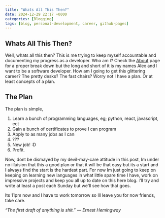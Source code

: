 ```yaml
---
title: "Whats All This Then?"
date: 2024-12-29 22:17 +0000
categories: [Blogging]
tags: [blog, personal-development, career, github-pages]
---
```


## Whats All This Then?

Well, whats all this then? This is me trying to keep myself accountable and documenting my progress as a developer. Who am I? Check the [About](https://alexthemeh.github.io/about/) page for a proper break down but the long and short of it is my names Alex and I want to be a software developer.
How am I going to get this glittering career? The pretty desks? The fast chairs? Worry not I have a plan. Or at least concepts of a plan.

## The Plan

The plan is simple,

1. Learn a bunch of programming languages, eg; python, react, javascript, ect
2. Gain a bunch of certificates to prove I can program
3. Apply to as many jobs as I can
4. ???
5. New job! :D
6. Profit.

Now, dont be dismayed by my devil-may-care attitude in this post, Im under no illuision that this a good plan or that it will be that easy but its a start and I always find the start is the hardest part.
For now Im just going to keep on keeping on learning new languages in what little spare time I have, work on impressive projects and keep you all up to date on this here blog. I'll try and write at least a post each Sunday but we'll see how that goes.

Its 11pm now and I have to work tomorrow so Ill leave you for now friends, take care.

_“The first draft of anything is shit.” ― Ernest Hemingway_

<script src="https://giscus.app/client.js"
        data-repo="avsthiago/thiagoalves.ai-comments"
        data-repo-id="R_kgDdjdisoajdo"
        data-category="Announcements"
        data-category-id="DIC_kwDOLHt2SM4CclHx"
        data-mapping="pathname"
        data-strict="1"
        data-reactions-enabled="1"
        data-emit-metadata="0"
        data-input-position="top"
        data-theme="light"
        data-lang="en"
        crossorigin="anonymous"
        async>
</script>

